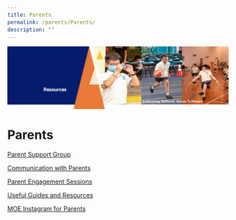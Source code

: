 ```yaml
---
title: Parents
permalink: /parents/Parents/
description: ""
---
```

![](/images/Resourcesheader2.png)

Parents
=======

[Parent Support Group](/parents/Parent-Support-Group/)

  

[Communication with Parents](/parents/Communication-with-Parents/Communication-with-Parents/)

  

[Parent Engagement Sessions](/parents/Parent-Engagement-Sessions/)

  

[Useful Guides and Resources](/parents/Useful-Guides-and-Resources/Useful-Guides-and-Resources/)

  

[MOE Instagram for Parents](/parents/MOE-Instagram-for-Parents/)